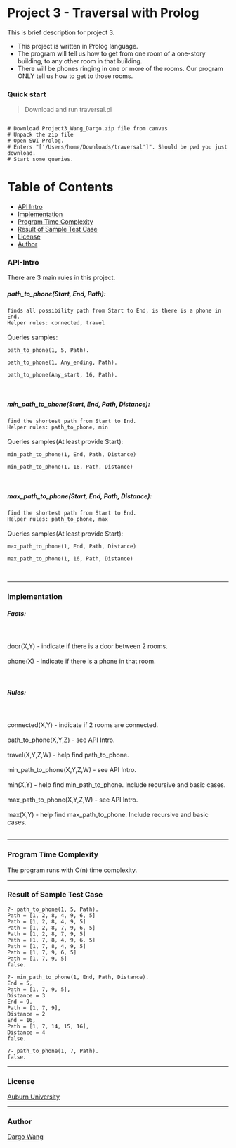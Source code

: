 # Project 3 - Traversal with Prolog

This is brief description for project 3. 

* This project is written in Prolog language.
* The program will tell us how to get from one room of a one-story building, to any other room in that building.
* There will be phones ringing in one or more of the rooms. Our program ONLY tell us how to get to those rooms.



### Quick start

> Download and run traversal.pl

```

# Download Project3_Wang_Dargo.zip file from canvas
# Unpack the zip file
# Open SWI-Prolog.
# Enters "['/Users/home/Downloads/traversal']". Should be pwd you just download.
# Start some queries.

```

# Table of Contents
* [API Intro](#api-intro)
* [Implementation](#implementation)
* [Program Time Complexity](#program-time-complexity)
* [Result of Sample Test Case](#result-of-sample-test-case)
* [License](#license)
* [Author](#author)




### API-Intro

There are 3 main rules in this project. <br />

##### path_to_phone(Start, End, Path):<br />
`finds all possibility path from Start to End, is there is a phone in End.`<br />
`Helper rules: connected, travel`<br />
<br />Queries samples:
```
path_to_phone(1, 5, Path).
```
```
path_to_phone(1, Any_ending, Path).
```
```
path_to_phone(Any_start, 16, Path).
```
<br />

##### min_path_to_phone(Start, End, Path, Distance):<br />
`find the shortest path from Start to End.`<br />
`Helper rules: path_to_phone, min`<br />
<br />Queries samples(At least provide Start):

```
min_path_to_phone(1, End, Path, Distance)
```
```
min_path_to_phone(1, 16, Path, Distance)
```
<br />

##### max_path_to_phone(Start, End, Path, Distance):<br />
`find the shortest path from Start to End.`<br />
`Helper rules: path_to_phone, max`<br />
<br />Queries samples(At least provide Start):

```
max_path_to_phone(1, End, Path, Distance)
```
```
max_path_to_phone(1, 16, Path, Distance)
```
<br />


___

### Implementation 

##### Facts: 
<br /><br />door(X,Y) - indicate if there is a door between 2 rooms.<br /><br />
       phone(X)  - indicate if there is a phone in that room.<br /><br /><br />
##### Rules: 
<br /><br />connected(X,Y) - indicate if 2 rooms are connected.<br /><br />
       path_to_phone(X,Y,Z) - see API Intro.<br /><br />
       travel(X,Y,Z,W) - help find path_to_phone.<br /><br />
       min_path_to_phone(X,Y,Z,W) - see API Intro.<br /><br />
       min(X,Y) - help find min_path_to_phone. Include recursive and basic cases.<br /><br />
       max_path_to_phone(X,Y,Z,W) - see API Intro.<br /><br />
       max(X,Y) - help find max_path_to_phone. Include recursive and basic cases.<br /><br />
  
  
___

### Program Time Complexity

The program runs with O(n) time complexity.


___

### Result of Sample Test Case
```
?- path_to_phone(1, 5, Path).
Path = [1, 2, 8, 4, 9, 6, 5] 
Path = [1, 2, 8, 4, 9, 5] 
Path = [1, 2, 8, 7, 9, 6, 5] 
Path = [1, 2, 8, 7, 9, 5] 
Path = [1, 7, 8, 4, 9, 6, 5] 
Path = [1, 7, 8, 4, 9, 5] 
Path = [1, 7, 9, 6, 5] 
Path = [1, 7, 9, 5] 
false.
```
```
?- min_path_to_phone(1, End, Path, Distance).
End = 5,
Path = [1, 7, 9, 5],
Distance = 3 
End = 9,
Path = [1, 7, 9],
Distance = 2 
End = 16,
Path = [1, 7, 14, 15, 16],
Distance = 4 
false.
```
```
?- path_to_phone(1, 7, Path).
false.
```

___

### License
 [Auburn University](/LICENSE)

___

### Author
 [Dargo Wang](/LICENSE)
